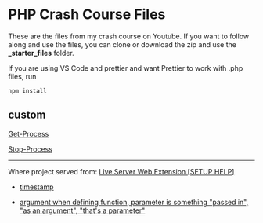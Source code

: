 # PHP Crash Course Files

These are the files from my crash course on Youtube. If you want to follow along and use the files, you can clone or download the zip and use the **_starter_files** folder.

If you are using VS Code and prettier and want Prettier to work with .php files, run

```
npm install
```

## custom

[Get-Process](https://learn.microsoft.com/en-us/powershell/module/microsoft.powershell.management/get-process?view=powershell-7.4)

[Stop-Process](https://learn.microsoft.com/en-us/powershell/module/microsoft.powershell.management/stop-process?view=powershell-7.4)

____

Where project served from: [Live Server Web Extension [SETUP HELP]](https://www.youtube.com/watch?v=54wcX1G2GH8&ab_channel=RitwickDey)

- [timestamp](https://youtu.be/54wcX1G2GH8?t=45)

- [argument when defining function, parameter is something "passed in", "as an argument", "that's a parameter"](https://youtu.be/BUCiSSyIGGU?t=3913)
